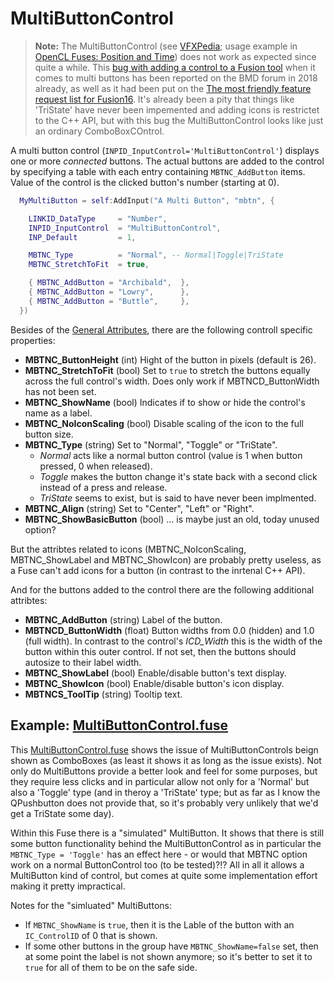# MultiButtonControl

> **Note:** The MultiButtonControl (see [VFXPedia](https://www.steakunderwater.com/VFXPedia/96.0.243.189/index4dea.html?title=Eyeon:Script/Reference/Applications/Fuse/Classes/Input/MultiButtonControl); usage example in [OpenCL Fuses: Position and Time](http://www.bryanray.name/wordpress/opencl-fuses-position-and-time/)) does not work as expected since quite a while. This [bug with adding a control to a Fusion tool](https://forum.blackmagicdesign.com/viewtopic.php?f=21&t=72828&p=405807&hilit=MultiButton#p405699) when it comes to multi buttons has been reported on the BMD forum in 2018 already, as well as it had been put on the [The most friendly feature request list for Fusion16](https://forum.blackmagicdesign.com/viewtopic.php?f=22&t=89684&p=500691&hilit=MultiButton#p500691). It's already been a pity that things like 'TriState' have never been impemented and adding icons is restrictet to the C++ API, but with this bug the MultiButtonControl looks like just an ordinary ComboBoxCOntrol.


A multi button control (`INPID_InputControl='MultiButtonControl'`) displays one or more *connected* buttons. The actual buttons are added to the control by specifying a table with each entry containing `MBTNC_AddButton` items. Value of the control is the clicked button's number (starting at 0).

```lua
  MyMultiButton = self:AddInput("A Multi Button", "mbtn", {

    LINKID_DataType     = "Number",
    INPID_InputControl  = "MultiButtonControl",
    INP_Default         = 1,

    MBTNC_Type          = "Normal", -- Normal|Toggle|TriState
    MBTNC_StretchToFit  = true,

    { MBTNC_AddButton = "Archibald",  },
    { MBTNC_AddButton = "Lowry",      },
    { MBTNC_AddButton = "Buttle",     },
  })
```


Besides of the [General Attributes](GeneralAttributes.md), there are the following controll specific properties:

- **MBTNC_ButtonHeight** (int) Hight of the button in pixels (default is 26).
- **MBTNC_StretchToFit** (bool) Set to `true` to stretch the buttons equally across the full control's width. Does only work if MBTNCD_ButtonWidth has not been set.
- **MBTNC_ShowName** (bool) Indicates if to show or hide the control's name as a label.
- **MBTNC_NoIconScaling** (bool) Disable scaling of the icon to the full button size.
- **MBTNC_Type** (string) Set to "Normal", "Toggle" or "TriState".
  - *Normal* acts like a normal button control (value is 1 when button pressed, 0 when released).
  - *Toggle* makes the button change it's state back with a second click instead of a press and release.
  - *TriState* seems to exist, but is said to have never been implmented.
- **MBTNC_Align** (string) Set to "Center", "Left" or "Right".
- **MBTNC_ShowBasicButton** (bool) ... is maybe just an old, today unused option?

But the attribtes related to icons (MBTNC_NoIconScaling, MBTNC_ShowLabel and MBTNC_ShowIcon) are probably pretty useless, as a Fuse can't add icons for a button (in contrast to the inrtenal C++ API).

And for the buttons added to the control there are the following additional attribtes:

- **MBTNC_AddButton** (string) Label of the button.
- **MBTNCD_ButtonWidth** (float) Button widths from 0.0 (hidden) and 1.0 (full width). In contrast to the control's *ICD_Width* this is the width of the button within this outer control.  If not set, then the buttons should autosize to their label width.
- **MBTNC_ShowLabel** (bool) Enable/disable button's text display.
- **MBTNC_ShowIcon** (bool) Enable/disable button's icon display.
- **MBTNCS_ToolTip** (string) Tooltip text.



## Example: [MultiButtonControl.fuse](MultiButtonControl.fuse)

This [MultiButtonControl.fuse](MultiButtonControl.fuse) shows the issue of MultiButtonControls beign shown as ComboBoxes (as least it shows it as long as the issue exists). Not only do MultiButtons provide a better look and feel for some purposes, but they require less clicks and in particular allow not only for a 'Normal' but also a 'Toggle' type (and in theroy a 'TriState' type; but as far as I know the QPushbutton does not provide that, so it's probably very unlikely that we'd get a TriState some day).

Within this Fuse there is a "simulated" MultiButton. It shows that there is still some button functionality behind the MultiButtonControl as in particular the `MBTNC_Type = 'Toggle'` has an effect here - or would that MBTNC option work on a normal ButtonControl too (to be tested)?!? All in all it allows a MultiButton kind of control, but comes at quite some implementation effort making it pretty impractical.

Notes for the "simluated" MultiButtons:
- If `MBTNC_ShowName` is `true`, then it is the Lable of the button with an `IC_ControlID` of 0 that is shown.
- If some other buttons in the group have `MBTNC_ShowName=false` set, then at some point the label is not shown anymore; so it's better to set it to `true` for all of them to be on the safe side.
